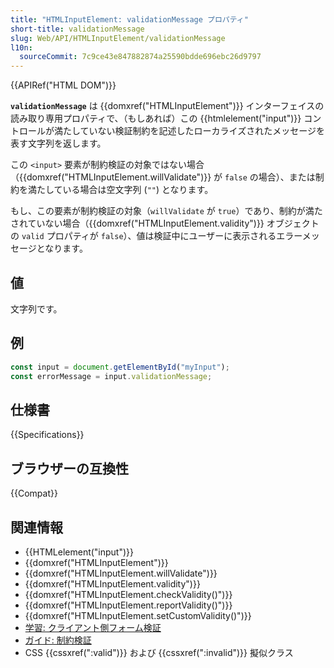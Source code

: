 ```yaml
---
title: "HTMLInputElement: validationMessage プロパティ"
short-title: validationMessage
slug: Web/API/HTMLInputElement/validationMessage
l10n:
  sourceCommit: 7c9ce43e847882874a25590bdde696ebc26d9797
---
```


{{APIRef("HTML DOM")}}

**`validationMessage`** は {{domxref("HTMLInputElement")}} インターフェイスの読み取り専用プロパティで、（もしあれば）この {{htmlelement("input")}} コントロールが満たしていない検証制約を記述したローカライズされたメッセージを表す文字列を返します。

この `<input>` 要素が制約検証の対象ではない場合（{{domxref("HTMLInputElement.willValidate")}} が `false` の場合）、または制約を満たしている場合は空文字列 (`""`) となります。

もし、この要素が制約検証の対象（`willValidate` が `true`）であり、制約が満たされていない場合（{{domxref("HTMLInputElement.validity")}} オブジェクトの `valid` プロパティが `false`）、値は検証中にユーザーに表示されるエラーメッセージとなります。

## 値

文字列です。

## 例

```js
const input = document.getElementById("myInput");
const errorMessage = input.validationMessage;
```

## 仕様書

{{Specifications}}

## ブラウザーの互換性

{{Compat}}

## 関連情報

- {{HTMLelement("input")}}
- {{domxref("HTMLInputElement")}}
- {{domxref("HTMLInputElement.willValidate")}}
- {{domxref("HTMLInputElement.validity")}}
- {{domxref("HTMLInputElement.checkValidity()")}}
- {{domxref("HTMLInputElement.reportValidity()")}}
- {{domxref("HTMLInputElement.setCustomValidity()")}}
- [学習: クライアント側フォーム検証](/ja/docs/Learn/Forms/Form_validation)
- [ガイド: 制約検証](/ja/docs/Web/HTML/Constraint_validation)
- CSS {{cssxref(":valid")}} および {{cssxref(":invalid")}} 擬似クラス
